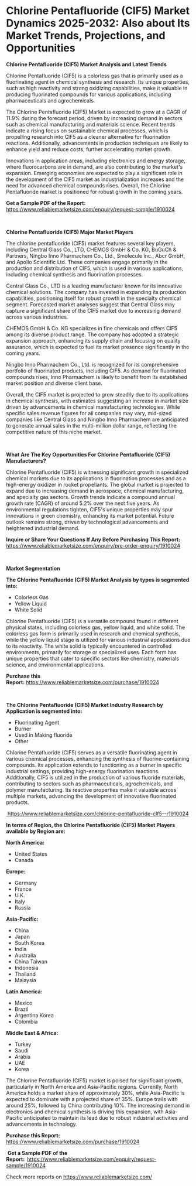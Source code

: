 <p><h1>Chlorine Pentafluoride (ClF5) Market Dynamics 2025-2032: Also about Its Market Trends, Projections, and Opportunities</h1></p><p><strong>Chlorine Pentafluoride (ClF5) Market Analysis and Latest Trends</strong></p>
<p><p>Chlorine Pentafluoride (ClF5) is a colorless gas that is primarily used as a fluorinating agent in chemical synthesis and research. Its unique properties, such as high reactivity and strong oxidizing capabilities, make it valuable in producing fluorinated compounds for various applications, including pharmaceuticals and agrochemicals. </p><p>The Chlorine Pentafluoride (ClF5) Market is expected to grow at a CAGR of 11.9% during the forecast period, driven by increasing demand in sectors such as chemical manufacturing and materials science. Recent trends indicate a rising focus on sustainable chemical processes, which is propelling research into ClF5 as a cleaner alternative for fluorination reactions. Additionally, advancements in production techniques are likely to enhance yield and reduce costs, further accelerating market growth.</p><p>Innovations in application areas, including electronics and energy storage, where fluorocarbons are in demand, are also contributing to the market's expansion. Emerging economies are expected to play a significant role in the development of the ClF5 market as industrialization increases and the need for advanced chemical compounds rises. Overall, the Chlorine Pentafluoride market is positioned for robust growth in the coming years.</p></p>
<p><strong>Get a Sample PDF of the Report:&nbsp;</strong> <a href="https://www.reliablemarketsize.com/enquiry/request-sample/1910024?utm_campaign=1835&utm_medium=2&utm_source=Github&utm_content=ia&utm_term=03042025&utm_id=chlorine-pentafluoride-clf5">https://www.reliablemarketsize.com/enquiry/request-sample/1910024</a></p>
<p>&nbsp;</p>
<p><strong>Chlorine Pentafluoride (ClF5) Major Market Players</strong></p>
<p><p>The chlorine pentafluoride (ClF5) market features several key players, including Central Glass Co., LTD, CHEMOS GmbH & Co. KG, BuGuCh & Partners, Ningbo Inno Pharmachem Co., Ltd., Smolecule Inc., Abcr GmbH, and Apollo Scientific Ltd. These companies engage primarily in the production and distribution of ClF5, which is used in various applications, including chemical synthesis and fluorination processes.</p><p>Central Glass Co., LTD is a leading manufacturer known for its innovative chemical solutions. The company has invested in expanding its production capabilities, positioning itself for robust growth in the specialty chemical segment. Forecasted market analyses suggest that Central Glass may capture a significant share of the ClF5 market due to increasing demand across various industries.</p><p>CHEMOS GmbH & Co. KG specializes in fine chemicals and offers ClF5 among its diverse product range. The company has adopted a strategic expansion approach, enhancing its supply chain and focusing on quality assurance, which is expected to fuel its market presence significantly in the coming years.</p><p>Ningbo Inno Pharmachem Co., Ltd. is recognized for its comprehensive portfolio of fluorinated products, including ClF5. As demand for fluorinated compounds rises, Inno Pharmachem is likely to benefit from its established market position and diverse client base. </p><p>Overall, the ClF5 market is projected to grow steadily due to its applications in chemical synthesis, with estimates suggesting an increase in market size driven by advancements in chemical manufacturing technologies. While specific sales revenue figures for all companies may vary, mid-sized companies like Central Glass and Ningbo Inno Pharmachem are anticipated to generate annual sales in the multi-million dollar range, reflecting the competitive nature of this niche market.</p></p>
<p>&nbsp;</p>
<p><strong>What Are The Key Opportunities For Chlorine Pentafluoride (ClF5) Manufacturers?</strong></p>
<p><p>Chlorine Pentafluoride (ClF5) is witnessing significant growth in specialized chemical markets due to its applications in fluorination processes and as a high-energy oxidizer in rocket propellants. The global market is projected to expand due to increasing demand in aerospace, chemical manufacturing, and specialty gas sectors. Growth trends indicate a compound annual growth rate (CAGR) of around 5.2% over the next five years. As environmental regulations tighten, ClF5's unique properties may spur innovations in green chemistry, enhancing its market potential. Future outlook remains strong, driven by technological advancements and heightened industrial demand.</p></p>
<p><strong>Inquire or Share Your Questions If Any Before Purchasing This Report:</strong> <a href="https://www.reliablemarketsize.com/enquiry/pre-order-enquiry/1910024?utm_campaign=1835&utm_medium=2&utm_source=Github&utm_content=ia&utm_term=03042025&utm_id=chlorine-pentafluoride-clf5">https://www.reliablemarketsize.com/enquiry/pre-order-enquiry/1910024</a></p>
<p>&nbsp;</p>
<p><strong>Market Segmentation</strong></p>
<p><strong>The Chlorine Pentafluoride (ClF5) Market Analysis by types is segmented into:</strong></p>
<p><ul><li>Colorless Gas</li><li>Yellow Liquid</li><li>White Solid</li></ul></p>
<p><p>Chlorine Pentafluoride (ClF5) is a versatile compound found in different physical states, including colorless gas, yellow liquid, and white solid. The colorless gas form is primarily used in research and chemical synthesis, while the yellow liquid stage is utilized for various industrial applications due to its reactivity. The white solid is typically encountered in controlled environments, primarily for storage or specialized uses. Each form has unique properties that cater to specific sectors like chemistry, materials science, and environmental applications.</p></p>
<p><strong>Purchase this Report:&nbsp;</strong><a href="https://www.reliablemarketsize.com/purchase/1910024?utm_campaign=1835&utm_medium=2&utm_source=Github&utm_content=ia&utm_term=03042025&utm_id=chlorine-pentafluoride-clf5">https://www.reliablemarketsize.com/purchase/1910024</a></p>
<p>&nbsp;</p>
<p><strong>The Chlorine Pentafluoride (ClF5) Market Industry Research by Application is segmented into:</strong></p>
<p><ul><li>Fluorinating Agent</li><li>Burner</li><li>Used in Making fluoride</li><li>Other</li></ul></p>
<p><p>Chlorine Pentafluoride (ClF5) serves as a versatile fluorinating agent in various chemical processes, enhancing the synthesis of fluorine-containing compounds. Its application extends to functioning as a burner in specific industrial settings, providing high-energy fluorination reactions. Additionally, ClF5 is utilized in the production of various fluoride materials, contributing to sectors such as pharmaceuticals, agrochemicals, and polymer manufacturing. Its reactive properties make it valuable across multiple markets, advancing the development of innovative fluorinated products.</p></p>
<p><a href="https://www.reliablemarketsize.com/chlorine-pentafluoride-clf5--r1910024?utm_campaign=1835&utm_medium=2&utm_source=Github&utm_content=ia&utm_term=03042025&utm_id=chlorine-pentafluoride-clf5">&nbsp;https://www.reliablemarketsize.com/chlorine-pentafluoride-clf5--r1910024</a></p>
<p><strong>In terms of Region, the Chlorine Pentafluoride (ClF5) Market Players available by Region are:</strong></p>
<p>
    <p> <strong> North America: </strong>
        <ul>
            <li>United States</li>
            <li>Canada</li>
        </ul>
        </p> 
    <p> <strong> Europe: </strong>
        <ul>
            <li>Germany</li>
            <li>France</li>
            <li>U.K.</li>
            <li>Italy</li>
            <li>Russia</li>
        </ul>
        </p> 
    <p> <strong> Asia-Pacific: </strong>
        <ul>
            <li>China</li>
            <li>Japan</li>
            <li>South Korea</li>
            <li>India</li>
            <li>Australia</li>
            <li>China Taiwan</li>
            <li>Indonesia</li>
            <li>Thailand</li>
            <li>Malaysia</li>
        </ul>
        </p> 
    <p> <strong> Latin America: </strong>
        <ul>
            <li>Mexico</li>
            <li>Brazil</li>
            <li>Argentina Korea</li>
            <li>Colombia</li>
        </ul>
        </p> 
    <p> <strong> Middle East & Africa: </strong>
        <ul>
            <li>Turkey</li>
            <li>Saudi</li>
            <li>Arabia</li>
            <li>UAE</li>
            <li>Korea</li>
        </ul>
    </p>
    </p>
<p><p>The Chlorine Pentafluoride (ClF5) market is poised for significant growth, particularly in North America and Asia-Pacific regions. Currently, North America holds a market share of approximately 30%, while Asia-Pacific is expected to dominate with a projected share of 35%. Europe trails with around 25%, followed by China contributing 10%. The increasing demand in electronics and chemical synthesis is driving this expansion, with Asia-Pacific anticipated to maintain its lead due to robust industrial activities and advancements in technology.</p></p>
<p><strong>Purchase this Report: </strong><a href="https://www.reliablemarketsize.com/purchase/1910024?utm_campaign=1835&utm_medium=2&utm_source=Github&utm_content=ia&utm_term=03042025&utm_id=chlorine-pentafluoride-clf5">https://www.reliablemarketsize.com/purchase/1910024</a></p>
<p>&nbsp;<strong>Get a Sample PDF of the Report:&nbsp;&nbsp;</strong><a href="https://www.reliablemarketsize.com/enquiry/request-sample/1910024?utm_campaign=1835&utm_medium=2&utm_source=Github&utm_content=ia&utm_term=03042025&utm_id=chlorine-pentafluoride-clf5">https://www.reliablemarketsize.com/enquiry/request-sample/1910024</a></p>
<p><strong></strong></p>
<p>Check more reports on <a href="https://www.reliablemarketsize.com/?utm_campaign=1835&utm_medium=2&utm_source=Github&utm_content=ia&utm_term=03042025&utm_id=chlorine-pentafluoride-clf5">https://www.reliablemarketsize.com/</a></p>